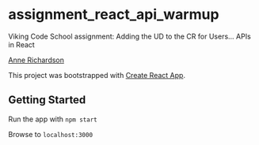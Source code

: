 # assignment_react_api_warmup
Viking Code School assignment: Adding the UD to the CR for Users... APIs in React

[Anne Richardson](https://github.com/lortza)

This project was bootstrapped with [Create React App](https://github.com/facebookincubator/create-react-app).

## Getting Started

Run the app with `npm start`

Browse to `localhost:3000`
